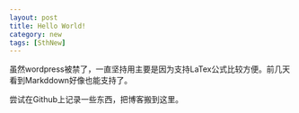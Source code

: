 ```yaml
---
layout: post
title: Hello World!
category: new
tags: [SthNew]
---
```


虽然wordpress被禁了，一直坚持用主要是因为支持LaTex公式比较方便。前几天看到Markddown好像也能支持了。

尝试在Github上记录一些东西，把博客搬到这里。


